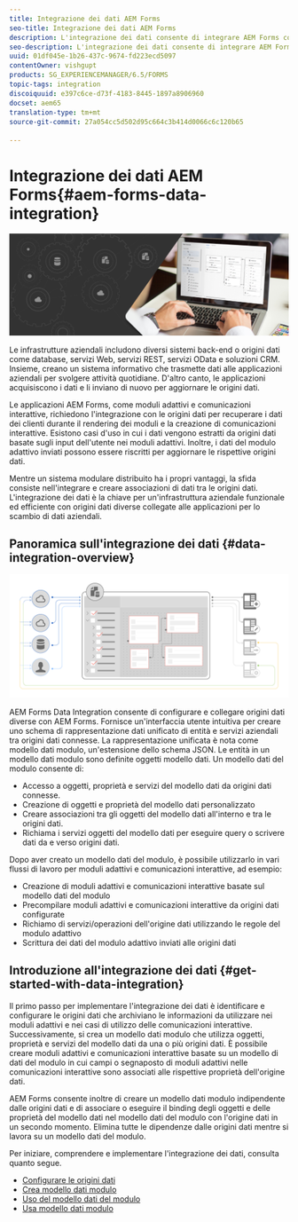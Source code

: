 ```yaml
---
title: Integrazione dei dati AEM Forms
seo-title: Integrazione dei dati AEM Forms
description: L'integrazione dei dati consente di integrare AEM Forms con origini dati diverse e di creare un modello di dati per i moduli per creare e utilizzare moduli adattivi e comunicazioni interattive.
seo-description: L'integrazione dei dati consente di integrare AEM Forms con origini dati diverse e di creare un modello di dati per i moduli per creare e utilizzare moduli adattivi e comunicazioni interattive.
uuid: 01df045e-1b26-437c-9674-fd223ecd5097
contentOwner: vishgupt
products: SG_EXPERIENCEMANAGER/6.5/FORMS
topic-tags: integration
discoiquuid: e397c6ce-d73f-4183-8445-1897a8906960
docset: aem65
translation-type: tm+mt
source-git-commit: 27a054cc5d502d95c664c3b414d0066c6c120b65

---
```



# Integrazione dei dati AEM Forms{#aem-forms-data-integration}

![](do-not-localize/data-integeration.png)

Le infrastrutture aziendali includono diversi sistemi back-end o origini dati come database, servizi Web, servizi REST, servizi OData e soluzioni CRM. Insieme, creano un sistema informativo che trasmette dati alle applicazioni aziendali per svolgere attività quotidiane. D&#39;altro canto, le applicazioni acquisiscono i dati e li inviano di nuovo per aggiornare le origini dati.

Le applicazioni AEM Forms, come moduli adattivi e comunicazioni interattive, richiedono l&#39;integrazione con le origini dati per recuperare i dati dei clienti durante il rendering dei moduli e la creazione di comunicazioni interattive. Esistono casi d&#39;uso in cui i dati vengono estratti da origini dati basate sugli input dell&#39;utente nei moduli adattivi. Inoltre, i dati del modulo adattivo inviati possono essere riscritti per aggiornare le rispettive origini dati.

Mentre un sistema modulare distribuito ha i propri vantaggi, la sfida consiste nell&#39;integrare e creare associazioni di dati tra le origini dati. L&#39;integrazione dei dati è la chiave per un&#39;infrastruttura aziendale funzionale ed efficiente con origini dati diverse collegate alle applicazioni per lo scambio di dati aziendali.

## Panoramica sull&#39;integrazione dei dati {#data-integration-overview}

![integrazione AEM-forms-data](assets/aem-forms-data-integeration.png)

AEM Forms Data Integration consente di configurare e collegare origini dati diverse con AEM Forms. Fornisce un&#39;interfaccia utente intuitiva per creare uno schema di rappresentazione dati unificato di entità e servizi aziendali tra origini dati connesse. La rappresentazione unificata è nota come modello dati modulo, un&#39;estensione dello schema JSON. Le entità in un modello dati modulo sono definite oggetti modello dati. Un modello dati del modulo consente di:

* Accesso a oggetti, proprietà e servizi del modello dati da origini dati connesse.
* Creazione di oggetti e proprietà del modello dati personalizzato
* Creare associazioni tra gli oggetti del modello dati all&#39;interno e tra le origini dati.
* Richiama i servizi oggetti del modello dati per eseguire query o scrivere dati da e verso origini dati.

Dopo aver creato un modello dati del modulo, è possibile utilizzarlo in vari flussi di lavoro per moduli adattivi e comunicazioni interattive, ad esempio:

* Creazione di moduli adattivi e comunicazioni interattive basate sul modello dati del modulo
* Precompilare moduli adattivi e comunicazioni interattive da origini dati configurate
* Richiamo di servizi/operazioni dell&#39;origine dati utilizzando le regole del modulo adattivo
* Scrittura dei dati del modulo adattivo inviati alle origini dati

## Introduzione all&#39;integrazione dei dati {#get-started-with-data-integration}

Il primo passo per implementare l&#39;integrazione dei dati è identificare e configurare le origini dati che archiviano le informazioni da utilizzare nei moduli adattivi e nei casi di utilizzo delle comunicazioni interattive. Successivamente, si crea un modello dati modulo che utilizza oggetti, proprietà e servizi del modello dati da una o più origini dati. È possibile creare moduli adattivi e comunicazioni interattive basate su un modello di dati del modulo in cui campi o segnaposto di moduli adattivi nelle comunicazioni interattive sono associati alle rispettive proprietà dell&#39;origine dati.

AEM Forms consente inoltre di creare un modello dati modulo indipendente dalle origini dati e di associare o eseguire il binding degli oggetti e delle proprietà del modello dati nel modello dati del modulo con l&#39;origine dati in un secondo momento. Elimina tutte le dipendenze dalle origini dati mentre si lavora su un modello dati del modulo.

Per iniziare, comprendere e implementare l&#39;integrazione dei dati, consulta quanto segue.

* [Configurare le origini dati](../../forms/using/configure-data-sources.md)
* [Crea modello dati modulo](../../forms/using/create-form-data-models.md)
* [Uso del modello dati del modulo](../../forms/using/work-with-form-data-model.md)
* [Usa modello dati modulo](../../forms/using/using-form-data-model.md)

